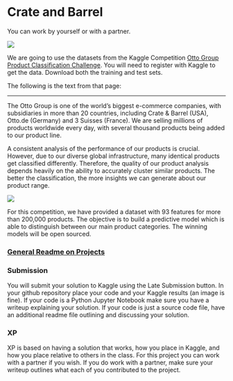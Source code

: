 # Crate and Barrel

You can work by yourself or with a partner.

![](https://raw.githubusercontent.com/zacharski/ml-class/master/labs/pics/CB_N_00370.jpg)

We are going to use the datasets from the Kaggle Competition [Otto Group Product Classification Challenge](https://www.kaggle.com/c/otto-group-product-classification-challenge/data?select=train.csv). You will need to register with Kaggle to get the data. Download both the training and test sets.

The following is the text from that page:

----

The Otto Group is one of the world’s biggest e-commerce companies, with subsidiaries in more than 20 countries, including Crate & Barrel (USA), Otto.de (Germany) and 3 Suisses (France). We are selling millions of products worldwide every day, with several thousand products being added to our product line.

A consistent analysis of the performance of our products is crucial. However, due to our diverse global infrastructure, many identical products get classified differently. Therefore, the quality of our product analysis depends heavily on the ability to accurately cluster similar products. The better the classification, the more insights we can generate about our product range.

![
](https://storage.googleapis.com/kaggle-competitions/kaggle/4280/media/Grafik.jpg)

For this competition, we have provided a dataset with 93 features for more than 200,000 products. The objective is to build a predictive model which is able to distinguish between our main product categories. The winning models will be open sourced.



### [General Readme on Projects](https://github.com/zacharski/ml-class/blob/master/projects/readme.md)

### Submission

You will submit your solution to Kaggle using the Late Submission button. In your github repository place your code and your Kaggle results (an image is fine). If your code is a Python Jupyter Notebook make sure you have a writeup explaining your solution. If your code is just a source code file, have an additional readme file outlining and discussing your solution.

### XP

XP is based on having a solution that works, how you place in Kaggle, and how you place relative to others in the class. For this project you can work with a partner if you wish. If you do work with a partner, make sure your writeup outlines what each of you contributed to the project. 
